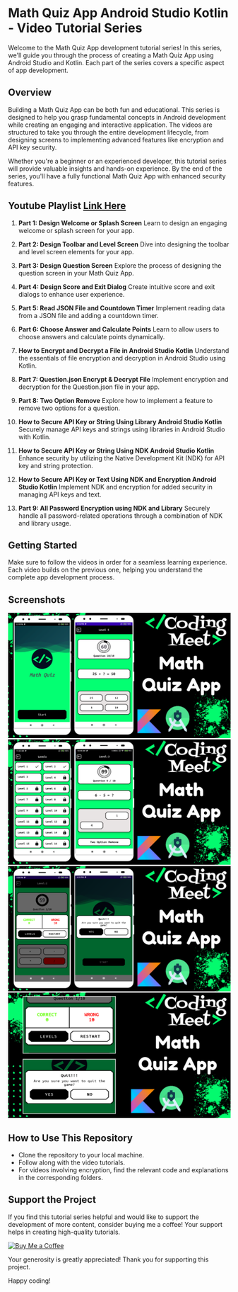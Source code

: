 # Math Quiz App Android Studio Kotlin - Video Tutorial Series

Welcome to the Math Quiz App development tutorial series! In this series, we'll guide you through the process of creating a Math Quiz App using Android Studio and Kotlin. Each part of the series covers a specific aspect of app development.

## Overview

Building a Math Quiz App can be both fun and educational. This series is designed to help you grasp fundamental concepts in Android development while creating an engaging and interactive application. The videos are structured to take you through the entire development lifecycle, from designing screens to implementing advanced features like encryption and API key security.

Whether you're a beginner or an experienced developer, this tutorial series will provide valuable insights and hands-on experience. By the end of the series, you'll have a fully functional Math Quiz App with enhanced security features.

## Youtube Playlist [Link Here](https://youtube.com/playlist?list=PLlSuJy9SfzvHpc1-IcBTbZnyeBoVCynPE)

1. **Part 1: Design Welcome or Splash Screen**
   Learn to design an engaging welcome or splash screen for your app.

3. **Part 2: Design Toolbar and Level Screen**
   Dive into designing the toolbar and level screen elements for your app.

4. **Part 3: Design Question Screen**
   Explore the process of designing the question screen in your Math Quiz App.

5. **Part 4: Design Score and Exit Dialog**
   Create intuitive score and exit dialogs to enhance user experience.

6. **Part 5: Read JSON File and Countdown Timer**
   Implement reading data from a JSON file and adding a countdown timer.

7. **Part 6: Choose Answer and Calculate Points**
   Learn to allow users to choose answers and calculate points dynamically.

8. **How to Encrypt and Decrypt a File in Android Studio Kotlin**
   Understand the essentials of file encryption and decryption in Android Studio using Kotlin.

9. **Part 7: Question.json Encrypt & Decrypt File**
   Implement encryption and decryption for the Question.json file in your app.

10. **Part 8: Two Option Remove**
   Explore how to implement a feature to remove two options for a question.

11. **How to Secure API Key or String Using Library Android Studio Kotlin**
    Securely manage API keys and strings using libraries in Android Studio with Kotlin.

12. **How to Secure API Key or String Using NDK Android Studio Kotlin**
    Enhance security by utilizing the Native Development Kit (NDK) for API key and string protection.

13. **How to Secure API Key or Text Using NDK and Encryption Android Studio Kotlin**
    Implement NDK and encryption for added security in managing API keys and text.

14. **Part 9: All Password Encryption using NDK and Library**
    Securely handle all password-related operations through a combination of NDK and library usage.

## Getting Started

Make sure to follow the videos in order for a seamless learning experience. Each video builds on the previous one, helping you understand the complete app development process.

## Screenshots

![Math Quiz App](screenshot/img1.png)
![Math Quiz App](screenshot/img2.png)
![Math Quiz App](screenshot/img3.png)
![Math Quiz App](screenshot/img4.png)

## How to Use This Repository

- Clone the repository to your local machine.
- Follow along with the video tutorials.
- For videos involving encryption, find the relevant code and explanations in the corresponding folders.


## Support the Project

If you find this tutorial series helpful and would like to support the development of more content, consider buying me a coffee! Your support helps in creating high-quality tutorials.

[![Buy Me a Coffee](https://img.shields.io/badge/Buy%20Me%20a%20Coffee-Donate-orange?style=for-the-badge&logo=buy-me-a-coffee)](https://www.buymeacoffee.com/codingmeet)

Your generosity is greatly appreciated! Thank you for supporting this project.

Happy coding!
